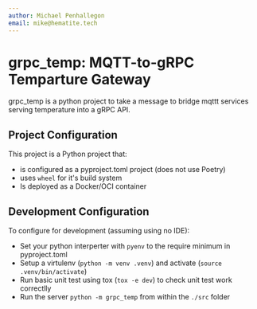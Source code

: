 ```yaml
---
author: Michael Penhallegon
email: mike@hematite.tech
---
```


# grpc_temp: MQTT-to-gRPC Temparture Gateway

grpc_temp is a python project to take a message to bridge mqttt services
serving temperature into a gRPC API.

## Project Configuration


This project is a Python project that:

- is configured as a pyproject.toml project (does not use Poetry)
- uses `wheel` for it's build system
- Is deployed as a Docker/OCI container

## Development Configuration

To configure for development (assuming using no IDE):

- Set your python interperter with `pyenv` to the require minimum in pyproject.toml
- Setup a virtulenv (`python -m venv .venv`) and activate (`source .venv/bin/activate`)
- Run basic unit test using tox (`tox -e dev`) to check unit test work correctlly
- Run the server `python -m grpc_temp` from within the `./src` folder